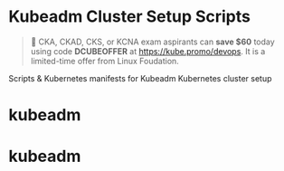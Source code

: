 # Kubeadm Cluster Setup Scripts

> 🚀  CKA, CKAD, CKS, or KCNA exam aspirants can **save $60** today using code **DCUBEOFFER** at https://kube.promo/devops. It is a limited-time offer from Linux Foudation.


Scripts &amp; Kubernetes manifests for Kubeadm Kubernetes cluster setup
# kubeadm
# kubeadm
